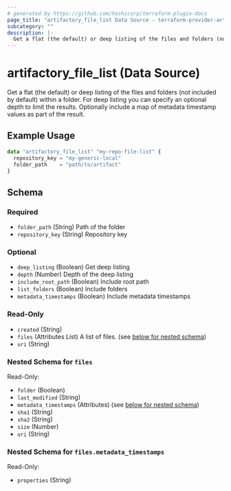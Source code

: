 ```yaml
---
# generated by https://github.com/hashicorp/terraform-plugin-docs
page_title: "artifactory_file_list Data Source - terraform-provider-artifactory"
subcategory: ""
description: |-
  Get a flat (the default) or deep listing of the files and folders (not included by default) within a folder. For deep listing you can specify an optional depth to limit the results. Optionally include a map of metadata timestamp values as part of the result.
---
```


# artifactory_file_list (Data Source)

Get a flat (the default) or deep listing of the files and folders (not included by default) within a folder. For deep listing you can specify an optional depth to limit the results. Optionally include a map of metadata timestamp values as part of the result.

## Example Usage

```terraform
data "artifactory_file_list" "my-repo-file-list" {
  repository_key = "my-generic-local"
  folder_path    = "path/to/artifact"
}
```

<!-- schema generated by tfplugindocs -->
## Schema

### Required

- `folder_path` (String) Path of the folder
- `repository_key` (String) Repository key

### Optional

- `deep_listing` (Boolean) Get deep listing
- `depth` (Number) Depth of the deep listing
- `include_root_path` (Boolean) Include root path
- `list_folders` (Boolean) Include folders
- `metadata_timestamps` (Boolean) Include metadata timestamps

### Read-Only

- `created` (String)
- `files` (Attributes List) A list of files. (see [below for nested schema](#nestedatt--files))
- `uri` (String)

<a id="nestedatt--files"></a>
### Nested Schema for `files`

Read-Only:

- `folder` (Boolean)
- `last_modified` (String)
- `metadata_timestamps` (Attributes) (see [below for nested schema](#nestedatt--files--metadata_timestamps))
- `sha1` (String)
- `sha2` (String)
- `size` (Number)
- `uri` (String)

<a id="nestedatt--files--metadata_timestamps"></a>
### Nested Schema for `files.metadata_timestamps`

Read-Only:

- `properties` (String)
